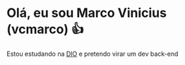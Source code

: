 # Olá, eu sou Marco Vinicius (vcmarco) 👍

Estou estudando na [DIO](https://web.dio.me/home) e pretendo virar um dev back-end
